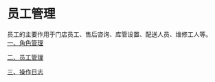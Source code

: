 # 员工管理

员工的主要作用于门店员工、售后咨询、库管设置、配送人员、维修工人等。
[一、角色管理](role_set.md)

[二、员工管理](staff_set.md)

[三、操作日志](log.md)
